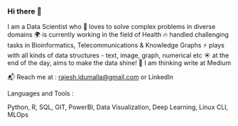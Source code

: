 ### Hi there 👋

<!--
**rajeshidumalla/rajeshidumalla** is a ✨ _special_ ✨ repository because its `README.md` (this file) appears on your GitHub profile.

Here are some ideas to get you started:

- 🔭 I’m currently working on ...
- 🌱 I’m currently learning ...
- 👯 I’m looking to collaborate on ...
- 🤔 I’m looking for help with ...
- 💬 Ask me about ...
- 📫 How to reach me: ...
- 😄 Pronouns: ...
- ⚡ Fun fact: ...
-->
I am a Data Scientist who
💪 loves to solve complex problems in diverse domains
🌍 is currently working in the field of Health
🔥 handled challenging tasks in Bioinformatics, Telecommunications & Knowledge Graphs
⚡ plays with all kinds of data structures - text, image, graph, numerical etc
☀️ at the end of the day, aims to make the data shine!
📝 I am thinking write at Medium

📬 Reach me at : rajesh.idumalla@gmail.com or LinkedIn

Languages and Tools :

Python, R, SQL, GIT, PowerBI, Data Visualization, Deep Learning, Linux CLI, MLOps
